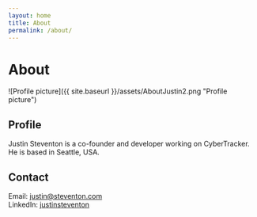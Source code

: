 ```yaml
---
layout: home
title: About
permalink: /about/
---
```

# About

![Profile picture]({{ site.baseurl }}/assets/AboutJustin2.png "Profile picture")

## Profile
Justin Steventon is a co-founder and developer working on CyberTracker. He is based in Seattle, USA.

## Contact
Email: [justin@steventon.com](mailto:justin@steventon.com)<br/>
LinkedIn: [justinsteventon](https://www.linkedin.com/in/justinsteventon/)